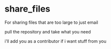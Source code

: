 # share_files
For sharing files that are too large to just email

pull the repository and take what you need

i'll add you as a contributor if i want stuff from you
